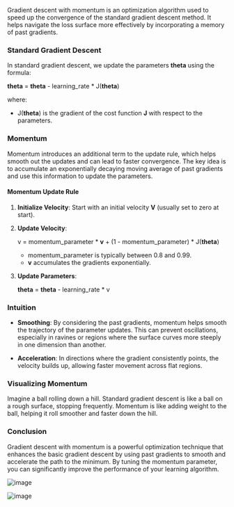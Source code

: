 Gradient descent with momentum is an optimization algorithm used to speed up the convergence of the standard gradient descent method. It helps navigate the loss surface more effectively by incorporating a memory of past gradients.

### Standard Gradient Descent

In standard gradient descent, we update the parameters **theta** using the formula:

**theta** = **theta** - learning_rate * J(**theta**)

where:
- J(**theta**) is the gradient of the cost function **J** with respect to the parameters.

### Momentum

Momentum introduces an additional term to the update rule, which helps smooth out the updates and can lead to faster convergence. The key idea is to accumulate an exponentially decaying moving average of past gradients and use this information to update the parameters.

#### Momentum Update Rule

1. **Initialize Velocity**: Start with an initial velocity **V** (usually set to zero at start).

2. **Update Velocity**:

   v = momentum_parameter * **v** + (1 - momentum_parameter) * J(**theta**)
   
   - momentum_parameter is typically between 0.8 and 0.99.
   - **v** accumulates the gradients exponentially.

4. **Update Parameters**:

   **theta** = **theta** - learning_rate * v

### Intuition

- **Smoothing**: By considering the past gradients, momentum helps smooth the trajectory of the parameter updates. This can prevent oscillations, especially in ravines or regions where the surface curves more steeply in one dimension than another.
  
- **Acceleration**: In directions where the gradient consistently points, the velocity builds up, allowing faster movement across flat regions.

### Visualizing Momentum

Imagine a ball rolling down a hill. Standard gradient descent is like a ball on a rough surface, stopping frequently. Momentum is like adding weight to the ball, helping it roll smoother and faster down the hill.

### Conclusion

Gradient descent with momentum is a powerful optimization technique that enhances the basic gradient descent by using past gradients to smooth and accelerate the path to the minimum. By tuning the momentum parameter, you can significantly improve the performance of your learning algorithm.

![image](https://github.com/user-attachments/assets/c583f2f1-5789-4d72-94eb-43ece17e1632)

![image](https://github.com/user-attachments/assets/8dddba64-c03e-43b8-9819-cc56db9d3fdf)



